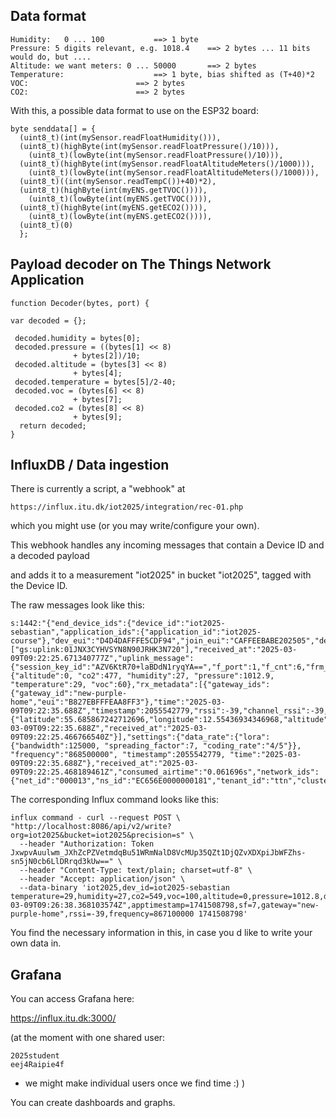 ## Data format

```
Humidity: 	0 ... 100 			==> 1 byte
Pressure: 5 digits relevant, e.g. 1018.4 	==> 2 bytes ... 11 bits would do, but ....
Altitude: we want meters: 0 ... 50000 		==> 2 bytes
Temperature: 					==> 1 byte, bias shifted as (T+40)*2
VOC:	  					==> 2 bytes
CO2:						==> 2 bytes
```

With this, a possible data format to use on the ESP32 board:

```
byte senddata[] = {
  (uint8_t)(int(mySensor.readFloatHumidity())),
  (uint8_t)(highByte(int(mySensor.readFloatPressure()/10))),
    (uint8_t)(lowByte(int(mySensor.readFloatPressure()/10))),
  (uint8_t)(highByte(int(mySensor.readFloatAltitudeMeters()/1000))),
    (uint8_t)(lowByte(int(mySensor.readFloatAltitudeMeters()/1000))),
  (uint8_t)((int(mySensor.readTempC())+40)*2),
  (uint8_t)(highByte(int(myENS.getTVOC()))),
    (uint8_t)(lowByte(int(myENS.getTVOC()))),
  (uint8_t)(highByte(int(myENS.getECO2()))),
    (uint8_t)(lowByte(int(myENS.getECO2()))),
  (uint8_t)(0)
  };
```

## Payload decoder on The Things Network Application

```
function Decoder(bytes, port) {

var decoded = {};
        
 decoded.humidity = bytes[0];
 decoded.pressure = ((bytes[1] << 8)
              + bytes[2])/10;
 decoded.altitude = (bytes[3] << 8)
              + bytes[4];
 decoded.temperature = bytes[5]/2-40;
 decoded.voc = (bytes[6] << 8)
              + bytes[7];
 decoded.co2 = (bytes[8] << 8)
              + bytes[9];
  return decoded;
}

```

## InfluxDB / Data ingestion

There is currently a script, a "webhook" at

```
https://influx.itu.dk/iot2025/integration/rec-01.php
```

which you might use (or you may write/configure your own).

This webhook handles any incoming messages that contain
a Device ID
and a decoded payload

and adds it to a measurement "iot2025" in bucket "iot2025", tagged with the Device ID.

The raw messages look like this:

```
s:1442:"{"end_device_ids":{"device_id":"iot2025-sebastian","application_ids":{"application_id":"iot2025-course"},"dev_eui":"D4D4DAFFFE5CDF94","join_eui":"CAFFEEBABE202505","dev_addr":"260B9B83"},"correlation_ids":["gs:uplink:01JNX3CYHVSYN8N90JRHK3N720"],"received_at":"2025-03-09T09:22:25.671340777Z","uplink_message":{"session_key_id":"AZV6KtR70+laBDdN1ryqYA==","f_port":1,"f_cnt":6,"frm_payload":"GyeRAACKADwB3Q==","decoded_payload":{"altitude":0, "co2":477, "humidity":27, "pressure":1012.9, "temperature":29, "voc":60},"rx_metadata":[{"gateway_ids":{"gateway_id":"new-purple-home","eui":"B827EBFFFEAA8FF3"},"time":"2025-03-09T09:22:35.688Z","timestamp":2055542779,"rssi":-39,"channel_rssi":-39,"snr":8,"location":{"latitude":55.685867242712696,"longitude":12.55436934346968,"altitude":15,"source":"SOURCE_REGISTRY"},"uplink_token":"Ch0KGwoPbmV3LXB1cnBsZS1ob21lEgi4J+v//qqP8xD7r5TUBxoMCNG7tb4GEMyVyd4BIPjYlr/p03UqDAjbu7W+BhCAmIjIAg==","channel_index":2,"gps_time":"2025-03-09T09:22:35.688Z","received_at":"2025-03-09T09:22:25.466766540Z"}],"settings":{"data_rate":{"lora":{"bandwidth":125000, "spreading_factor":7, "coding_rate":"4/5"}}, "frequency":"868500000", "timestamp":2055542779, "time":"2025-03-09T09:22:35.688Z"},"received_at":"2025-03-09T09:22:25.468189461Z","consumed_airtime":"0.061696s","network_ids":{"net_id":"000013","ns_id":"EC656E0000000181","tenant_id":"ttn","cluster_id":"eu1","cluster_address":"eu1.cloud.thethings.network"}}}";
```

The corresponding Influx command looks like this:

```
influx command - curl --request POST \
"http://localhost:8086/api/v2/write?org=iot2025&bucket=iot2025&precision=s" \
  --header "Authorization: Token JxwpvAuulwm_JXhZcPZVetmdqBu51WRmNalD8VcMUp35QZt1DjQZvXDXpiJbWFZhs-sn5jN0cb6LlDRrqd3kUw==" \
  --header "Content-Type: text/plain; charset=utf-8" \
  --header "Accept: application/json" \
  --data-binary 'iot2025,dev_id=iot2025-sebastian temperature=29,humidity=27,co2=549,voc=100,altitude=0,pressure=1012.8,devEUI="D4D4DAFFFE5CDF94",apptime="2025-03-09T09:26:38.368103574Z",apptimestamp=1741508798,sf=7,gateway="new-purple-home",rssi=-39,frequency=867100000 1741508798' 
```

You find the necessary information in this, in case you d like to write your own data in.

## Grafana

You can access Grafana here:

https://influx.itu.dk:3000/

(at the moment with one shared user:
```
2025student
eej4Raipie4f
```

- we might make individual users once we find time :) )

You can create dashboards and graphs.

